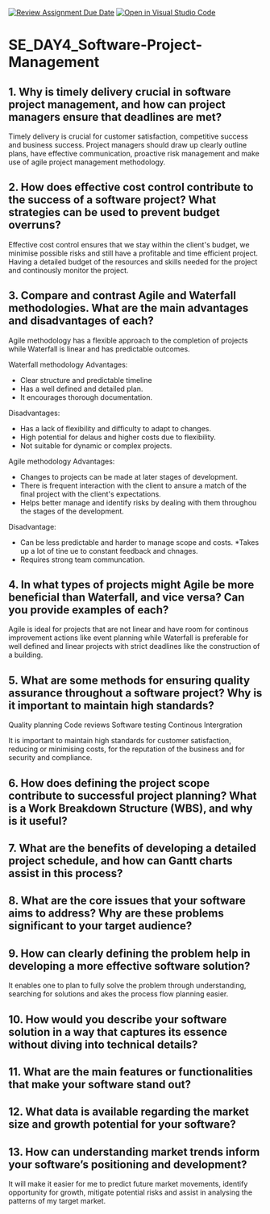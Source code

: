 [![Review Assignment Due Date](https://classroom.github.com/assets/deadline-readme-button-22041afd0340ce965d47ae6ef1cefeee28c7c493a6346c4f15d667ab976d596c.svg)](https://classroom.github.com/a/9pw6JKcu)
[![Open in Visual Studio Code](https://classroom.github.com/assets/open-in-vscode-2e0aaae1b6195c2367325f4f02e2d04e9abb55f0b24a779b69b11b9e10269abc.svg)](https://classroom.github.com/online_ide?assignment_repo_id=18634675&assignment_repo_type=AssignmentRepo)
# SE_DAY4_Software-Project-Management
## 1. Why is timely delivery crucial in software project management, and how can project managers ensure that deadlines are met?
Timely delivery is crucial for customer satisfaction, competitive success and business success.
Project managers should draw up clearly outline plans, have effective communication, proactive risk management and make use of agile project management methodology.

## 2. How does effective cost control contribute to the success of a software project? What strategies can be used to prevent budget overruns?
Effective cost control ensures that we stay within the client's budget, we minimise possible risks and still have a profitable and time efficient project.
Having a detailed budget of the resources and skills needed for the project and continously monitor the project. 

## 3. Compare and contrast Agile and Waterfall methodologies. What are the main advantages and disadvantages of each?
Agile methodology has a flexible approach to the completion of projects while Waterfall is linear and has predictable outcomes.

Waterfall methodology
Advantages:
* Clear structure and predictable timeline
* Has a well defined and detailed plan.
* It encourages thorough documentation.

Disadvantages:
* Has a lack of flexibility and difficulty to adapt to changes.
* High potential for delaus and higher costs due to flexibility.
* Not suitable for dynamic or complex projects.

Agile methodology
Advantages:
* Changes to projects can be made at later stages of development. 
* There is frequent interaction with the client to ansure a match of the final project with the client's expectations.
* Helps better manage and identify risks by dealing with them throughou the stages of the development.

Disadvantage:
* Can be less predictable and harder to manage scope and costs.
*Takes up a lot of tine ue to constant feedback and chnages.
* Requires strong team communcation.


## 4. In what types of projects might Agile be more beneficial than Waterfall, and vice versa? Can you provide examples of each?
Agile is ideal for projects that are not linear and have room for continous improvement actions like event planning while Waterfall is preferable for well defined and linear projects with strict deadlines like the construction of a building. 

## 5. What are some methods for ensuring quality assurance throughout a software project? Why is it important to maintain high standards?

Quality planning
Code reviews
Software testing
Continous Intergration

It is important to maintain high standards for customer satisfaction, reducing or minimising costs, for the reputation of the business and for security and compliance.

## 6. How does defining the project scope contribute to successful project planning? What is a Work Breakdown Structure (WBS), and why is it useful?

## 7. What are the benefits of developing a detailed project schedule, and how can Gantt charts assist in this process?

## 8. What are the core issues that your software aims to address? Why are these problems significant to your target audience?

## 9. How can clearly defining the problem help in developing a more effective software solution?
It enables one to plan to fully solve the problem through understanding, searching for solutions and akes the process flow planning easier.

## 10. How would you describe your software solution in a way that captures its essence without diving into technical details?
## 11. What are the main features or functionalities that make your software stand out?

## 12. What data is available regarding the market size and growth potential for your software?

## 13. How can understanding market trends inform your software’s positioning and development?
It will make it easier for me to predict future market movements, identify opportunity for growth, mitigate potential risks and assist in analysing the patterns of my target market.